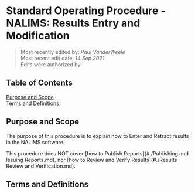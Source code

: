 # Standard Operating Procedure - NALIMS: Results Entry and Modification

>Most recently edited by: *Paul VanderWeele*  
>Most recent edit date: *14 Sep 2021*  
>Edits were authorized by:  

## Table of Contents

[Purpose and Scope](#purpose-and-scope)  
[Terms and Definitions](#terms-and-definitions)  

## Purpose and Scope

The purpose of this procedure is to explain how to Enter and Retract results in the NALIMS software.

This procedure does NOT cover [how to Publish Reports](#./Publishing and Issuing Reports.md), nor [how to Review and Verify Results](#./Results Review and Verification.md).

## Terms and Definitions
